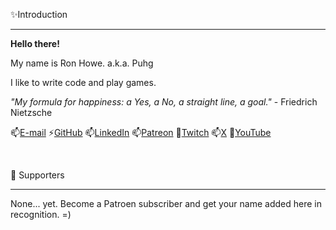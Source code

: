 ✨Introduction
___
**Hello there!**

My name is Ron Howe.  a.k.a. Puhg

I like to write code and play games.

*"My formula for happiness: a Yes, a No, a straight line, a goal."* - Friedrich Nietzsche

📫[E-mail](mailto://ronhowe@hotmail.com)
⚡[GitHub](https://github.com/ronhowe)
📫[LinkedIn](https://www.linkedin.com/in/ronaldhowe/)
📫[Patreon](https://www.patreon.com/ronhowe)
🔭[Twitch](https://www.twitch.tv/puhg)
📫[X](https://x.com/ronhowe)
🔭[YouTube](https://www.youtube.com/channel/UCpq0yabh29TtD9ri1SSZ3jA)

<br />

👯 Supporters
___
None... yet.  Become a Patroen subscriber and get your name added here in recognition.  =)

<br />
